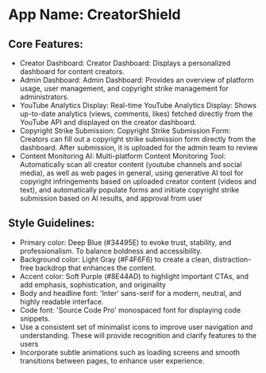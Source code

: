 # **App Name**: CreatorShield

## Core Features:

- Creator Dashboard: Creator Dashboard: Displays a personalized dashboard for content creators.
- Admin Dashboard: Admin Dashboard: Provides an overview of platform usage, user management, and copyright strike management for administrators.
- YouTube Analytics Display: Real-time YouTube Analytics Display: Shows up-to-date analytics (views, comments, likes) fetched directly from the YouTube API and displayed on the creator dashboard.
- Copyright Strike Submission: Copyright Strike Submission Form: Creators can fill out a copyright strike submission form directly from the dashboard. After submission, it is uploaded for the admin team to review
- Content Monitoring AI: Multi-platform Content Monitoring Tool: Automatically scan all creator content (youtube channels and social media), as well as web pages in general, using generative AI tool for copyright infringements based on uploaded creator content (videos and text), and automatically populate forms and initiate copyright strike submission based on AI results, and approval from user

## Style Guidelines:

- Primary color: Deep Blue (#34495E) to evoke trust, stability, and professionalism. To balance boldness and accessibility.
- Background color: Light Gray (#F4F6F6) to create a clean, distraction-free backdrop that enhances the content.
- Accent color: Soft Purple (#8E44AD) to highlight important CTAs, and add emphasis, sophistication, and originality
- Body and headline font: 'Inter' sans-serif for a modern, neutral, and highly readable interface.
- Code font: 'Source Code Pro' monospaced font for displaying code snippets.
- Use a consistent set of minimalist icons to improve user navigation and understanding. These will provide recognition and clarify features to the users
- Incorporate subtle animations such as loading screens and smooth transitions between pages, to enhance user experience.